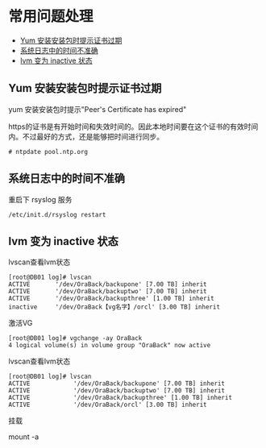 # 常用问题处理


<!-- vim-markdown-toc GFM -->
* [Yum 安装安装包时提示证书过期](#yum-安装安装包时提示证书过期)
* [系统日志中的时间不准确](#系统日志中的时间不准确)
* [lvm 变为 inactive 状态](#lvm-变为-inactive-状态)

<!-- vim-markdown-toc -->
## Yum 安装安装包时提示证书过期

yum 安装安装包时提示"Peer's Certificate has expired"

https的证书是有开始时间和失效时间的。因此本地时间要在这个证书的有效时间内。不过最好的方式，还是能够把时间进行同步。

```
# ntpdate pool.ntp.org
```

##  系统日志中的时间不准确

重启下 rsyslog 服务

```
/etc/init.d/rsyslog restart

```
## lvm 变为 inactive 状态

lvscan查看lvm状态
```
[root@DB01 log]# lvscan
ACTIVE       '/dev/OraBack/backupone' [7.00 TB] inherit
ACTIVE       '/dev/OraBack/backuptwo' [7.00 TB] inherit
ACTIVE       '/dev/OraBack/backupthree' [1.00 TB] inherit
inactive     '/dev/OraBack【vg名字】/orcl' [3.00 TB] inherit
```
激活VG
```
[root@DB01 log]# vgchange -ay OraBack
4 logical volume(s) in volume group "OraBack" now active
```
lvscan查看lvm状态
```
[root@DB01 log]# lvscan
ACTIVE            '/dev/OraBack/backupone' [7.00 TB] inherit
ACTIVE            '/dev/OraBack/backuptwo' [7.00 TB] inherit
ACTIVE            '/dev/OraBack/backupthree' [1.00 TB] inherit
ACTIVE            '/dev/OraBack/orcl' [3.00 TB] inherit
```

挂载

mount -a


